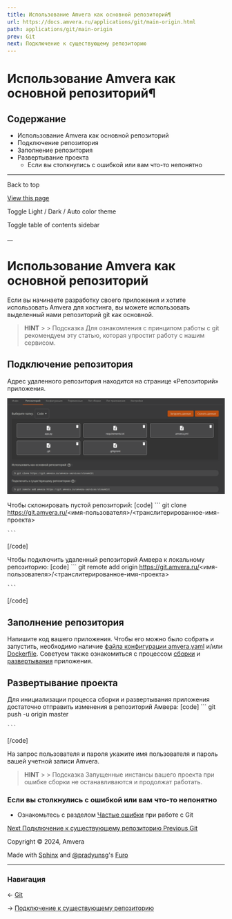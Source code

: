 ```yaml
---
title: Использование Amvera как основной репозиторий¶
url: https://docs.amvera.ru/applications/git/main-origin.html
path: applications/git/main-origin
prev: Git
next: Подключение к существующему репозиторию
---
```


# Использование Amvera как основной репозиторий¶

## Содержание

- Использование Amvera как основной репозиторий
- Подключение репозитория
- Заполнение репозитория
- Развертывание проекта
  - Если вы столкнулись с ошибкой или вам что-то непонятно

---

Back to top

[ View this page ](<../../_sources/applications/git/main-origin.md.txt> "View this page")

Toggle Light / Dark / Auto color theme

Toggle table of contents sidebar

__

# Использование Amvera как основной репозиторий

Если вы начинаете разработку своего приложения и хотите использовать Amvera для хостинга, вы можете использовать выделенный нами репозиторий git как основной.

> **HINT** > > Подсказка Для ознакомления с принципом работы с git рекомендуем эту статью, которая упростит работу с нашим сервисом. 

## Подключение репозитория

Адрес удаленного репозитория находится на странице «Репозиторий» приложения.

![python_config](images/git_main.png)

Чтобы склонировать пустой репозиторий:
[code] 
    ```
    git clone https://git.amvera.ru/<имя-пользователя>/<транслитерированное-имя-проекта>
    
    ```
    
[/code]

Чтобы подключить удаленный репозиторий Амвера к локальному репозиторию:
[code] 
    ```
    git remote add origin https://git.amvera.ru/<имя-пользователя>/<транслитерированное-имя-проекта>
    
    ```
    
[/code]

## Заполнение репозитория

Напишите код вашего приложения. Чтобы его можно было собрать и запустить, необходимо наличие [файла конфигурации amvera.yaml](../configuration/config-file.md) и/или [Dockerfile](../configuration/docker.md). Советуем также ознакомиться с процессом [сборки](../build.md) и [развертывания](../run.md) приложения.

## Развертывание проекта

Для инициализации процесса сборки и развертывания приложения достаточно отправить изменения в репозиторий Амвера:
[code] 
    ```
    git push -u origin master
    
    ```
    
[/code]

На запрос пользователя и пароля укажите имя пользователя и пароль вашей учетной записи Amvera.

> **HINT** > > Подсказка Запущенные инстансы вашего проекта при ошибке сборки не останавливаются и продолжат работать. 

### Если вы столкнулись с ошибкой или вам что-то непонятно
* Ознакомьтесь с разделом [Частые ошибки](freq-errors.md) при работе с Git

[ Next Подключение к существующему репозиторию ](secondary-origin.md) [ Previous Git ](../git.md)

Copyright © 2024, Amvera 

Made with [Sphinx](<https://www.sphinx-doc.org/>) and [@pradyunsg](<https://pradyunsg.me>)'s [Furo](<https://github.com/pradyunsg/furo>)


---

### Навигация

← [Git](git.md)

→ [Подключение к существующему репозиторию](secondary-origin.md)
